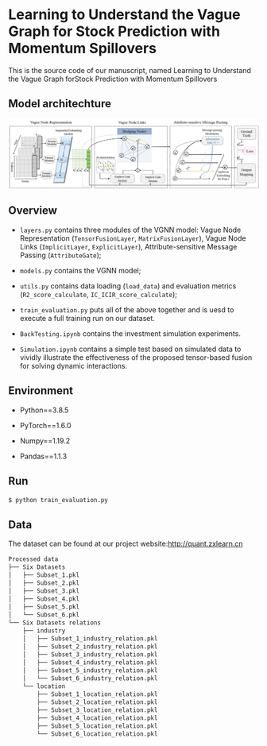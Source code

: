 # Learning to Understand the Vague Graph for Stock Prediction with Momentum Spillovers
This is the source code of our manuscript, 
named Learning to Understand the Vague Graph forStock Prediction with Momentum Spillovers

## Model architechture
![image](./Pictures/model_architecture.jpeg) 

## Overview
* `layers.py` contains three modules of the VGNN model: Vague Node Representation (`TensorFusionLayer`, `MatrixFusionLayer`),
Vague Node Links (`ImplicitLayer`, `ExplicitLayer`), 
  Attribute-sensitive Message Passing (`AttributeGate`);
  
* `models.py` contains the VGNN model;

* `utils.py` contains data loading (`load_data`) 
  and evaluation metrics (`R2_score_calculate`, `IC_ICIR_score_calculate`);

* `train_evaluation.py` puts all of the above together and is uesd to execute
a full training run on our dataset.

* `BackTesting.ipynb` contains the investment simulation experiments.

* `Simulation.ipynb` contains a simple test based on simulated data to vividly illustrate the effectiveness of the proposed tensor-based
fusion for solving dynamic interactions.
## Environment
* Python==3.8.5 
  
* PyTorch==1.6.0 
  
* Numpy==1.19.2 
  
* Pandas==1.1.3

## Run
```
$ python train_evaluation.py 
```

## Data
The dataset can be found at our project website:http://quant.zxlearn.cn
```
Processed data
├── Six Datasets
│   ├── Subset_1.pkl
│   ├── Subset_2.pkl
│   ├── Subset_3.pkl
│   ├── Subset_4.pkl
│   ├── Subset_5.pkl
│   └── Subset_6.pkl
└── Six Datasets relations
    ├── industry
    │   ├── Subset_1_industry_relation.pkl
    │   ├── Subset_2_industry_relation.pkl
    │   ├── Subset_3_industry_relation.pkl
    │   ├── Subset_4_industry_relation.pkl
    │   ├── Subset_5_industry_relation.pkl
    │   └── Subset_6_industry_relation.pkl
    └── location
        ├── Subset_1_location_relation.pkl
        ├── Subset_2_location_relation.pkl
        ├── Subset_3_location_relation.pkl
        ├── Subset_4_location_relation.pkl
        ├── Subset_5_location_relation.pkl
        └── Subset_6_location_relation.pkl
```


